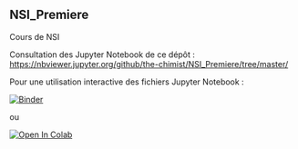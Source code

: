 ## NSI_Premiere
Cours de NSI

Consultation des Jupyter Notebook de ce dépôt :
https://nbviewer.jupyter.org/github/the-chimist/NSI_Premiere/tree/master/

Pour une utilisation interactive des fichiers Jupyter Notebook :

[![Binder](https://mybinder.org/badge_logo.svg)](https://mybinder.org/v2/gh/the-chimist/NSI_Premiere/master)

ou

[![Open In Colab](https://colab.research.google.com/assets/colab-badge.svg)](https://colab.research.google.com/github.com/the-chimist/NSI_Premiere/)

